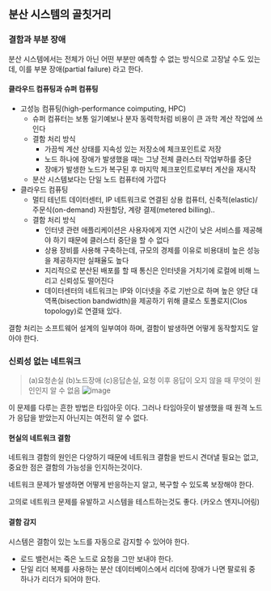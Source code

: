 ## 분산 시스템의 골칫거리

### 결함과 부분 장애

분산 시스템에서는 전체가 아닌 어떤 부분만 예측할 수 없는 방식으로 고장날 수도 있는데, 이를 부분 장애(partial failure) 라고 한다. 

#### 클라우드 컴퓨팅과 슈퍼 컴퓨팅

- 고성능 컴퓨팅(high-performance coimputing, HPC)
  - 슈퍼 컴퓨터는 보통 일기예보나 분자 동력학처럼 비용이 큰 과학 계산 작업에 쓰인다
  - 결함 처리 방식
    - 가끔씩 계산 상태를 지속성 있는 저장소에 체크포인트로 저장
    - 노드 하나에 장애가 발생했을 때는 그냥 전체 클러스터 작업부하를 중단
    - 장애가 발생한 노드가 복구된 후 마지막 체크포인트로부터 계산을 재시작
  - 분산 시스템보다는 단일 노드 컴퓨터에 가깝다
- 클라우드 컴퓨팅
  - 멀티 테넌트 데이터센터, IP 네트워크로 연결된 상용 컴퓨터, 신축적(elastic)/주문식(on-demand) 자원할당, 계량 결제(metered billing)..
  - 결함 처리 방식
    - 인터넷 관련 애플리케이션은 사용자에게 지연 시간이 낮은 서비스를 제공해야 하기 때문에 클러스터 중단을 할 수 없다
    - 상용 장비를 사용해 구축하는데, 규모의 경제를 이유로 비용대비 높은 성능을 제공하지만 실패율도 높다
    - 지리적으로 분산된 배포를 할 때 통신은 인터넷을 거치기에 로컬에 비해 느리고 신뢰성도 떨어진다  
    - 데이터센터의 네트워크는 IP와 이더넷을 주로 기반으로 하며 높은 양단 대역폭(bisection bandwidth)을 제공하기 위해 클로스 토폴로지(Clos topology)로 연결돼 있다.

결함 처리는 소프트웨어 설계의 일부여야 하며, 결함이 발생하면 어떻게 동작할지도 알아야 한다.

### 신뢰성 없는 네트워크

> (a)요청손실 (b)노드장애 (c)응답손실, 요청 이후 응답이 오지 않을 때 무엇이 원인인지 알 수 없음
![image](https://github.com/rachel5004/23-11-DesigningDataIntensiveApplications/assets/75432228/4795ed77-1fd0-41b3-bc26-c27d48c71500)

이 문제를 다루는 흔한 방법은 타임아웃 이다. 그러나 타임아웃이 발생했을 때 원격 노드가 응답을 받았는지 아닌지는 여전히 알 수 없다.


#### 현실의 네트워크 결함

네트워크 결함의 원인은 다양하기 때문에 네트워크 결함을 반드시 견뎌낼 필요는 없고, 중요한 점은 결함의 가능성을 인지하는것이다.

네트워크 문제가 발생하면 어떻게 반응하는지 알고, 복구할 수 있도록 보장해야 한다.

고의로 네트워크 문제를 유발하고 시스템을 테스트하는것도 좋다. (카오스 엔지니어링)

#### 결함 감지

시스템은 결함이 있는 노드를 자동으로 감지할 수 있어야 한다.

- 로드 밸런서는 죽은 노드로 요청을 그만 보내야 한다.
- 단일 리더 복제를 사용하는 분산 데이터베이스에서 리더에 장애가 나면 팔로워 중 하나가 리더가 되어야 한다.
